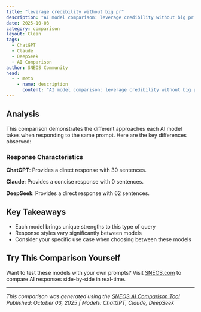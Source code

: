 ```yaml
---
title: "leverage credibility without big pr"
description: "AI model comparison: leverage credibility without big pr..."
date: 2025-10-03
category: comparison
layout: Clean
tags:
  - ChatGPT
  - Claude
  - DeepSeek
  - AI Comparison
author: SNEOS Community
head:
  - - meta
    - name: description
      content: "AI model comparison: leverage credibility without big pr..."
---
```


<ChatComparison
  title="leverage credibility without big pr"
  prompt="leverage credibility without big pr"
  :responses='{
    "ChatGPT": "Leveraging credibility without big PR efforts is definitely possible by focusing on authentic, grassroots, and value-driven strategies. Here are some effective ways to build and leverage credibility without large-scale public relations campaigns:\n\n1. **Deliver Exceptional Quality and Value**  \n   Ensure your product or service consistently exceeds customer expectations. Word-of-mouth from satisfied customers is one of the most powerful credibility boosters.\n\n2. **Build Strong Testimonials and Reviews**  \n   Encourage happy customers to leave honest reviews and testimonials on your website, social media, and third-party platforms. Real user feedback builds trust.\n\n3. **Showcase Case Studies and Success Stories**  \n   Share detailed case studies that highlight how you\u2019ve solved problems for clients. This provides tangible proof of your expertise and impact.\n\n4. **Leverage Social Proof**  \n   Highlight customer counts, usage milestones, or follower numbers if impressive. Mention well-known clients or partners if possible (with permission).\n\n5. **Create Thought Leadership Content**  \n   Publish well-researched blog posts, whitepapers, videos, or podcasts that demonstrate your knowledge in the field. Share insights that benefit your audience without overt selling.\n\n6. **Engage on Social Media Authentically**  \n   Build genuine relationships by responding promptly and thoughtfully to comments, questions, and feedback in your community.\n\n7. **Network and Collaborate**  \n   Partner with influencers, micro-influencers, or respected individuals in your industry for joint projects or endorsements. Smaller collaborations can have big credibility impact.\n\n8. **Offer Free Value**  \n   Provide free resources such as guides, webinars, templates, or tools. Giving away useful content builds goodwill and positions you as an expert.\n\n9. **Maintain Transparency and Honesty**  \n   Be open about your processes, limitations, and updates. Transparency fosters trust and long-term credibility.\n\n10. **Participate in Industry Forums and Communities**  \n    Offer helpful advice and support in relevant online communities or professional groups without overtly promoting yourself.\n\nWould you like strategies tailored to a specific industry or type of business?",
    "Claude": "API Error: 529",
    "DeepSeek": "Of course. This is a classic challenge, and it\u0027s where smart strategy and authenticity truly shine. You don\u0027t need a big brand name; you need to **act like one.**\n\nThe core principle is to **borrow, build, and demonstrate credibility** rather than just claiming it.\n\nHere\u2019s a breakdown of how to do it, structured from easiest to most impactful.\n\n---\n\n### 1. Borrow Credibility (The \u0022As Seen In\u0022 Hack)\n\nAssociate yourself with established, credible entities.\n\n*   **Testimonials \u0026 Case Studies:** This is your #1 weapon. A powerful, specific quote from a real person is more believable than any corporate slogan.\n    *   **How:** After a successful project, ask for a testimonial. Offer to write a draft for them to edit. Turn a bigger project into a 3-paragraph case study (\u0022The Challenge,\u0022 \u0022The Solution,\u0022 \u0022The Result\u0022).\n*   **Strategic Partnerships:** Team up with others who have their own small but dedicated audience.\n    *   **How:** Co-host a webinar, write a guest blog post for each other\u0027s sites, or collaborate on a small project. Their endorsement to their audience lends you immediate credibility.\n*   **Media \u0026 Publications:** Get featured in industry blogs, local newspapers, or niche podcasts.\n    *   **How:** Don\u0027t wait to be discovered. Pitch a story. Offer yourself as an expert source on a specific topic. A line like \u0022As featured in [Podcast Name]\u0022 on your website works wonders.\n*   **Credible Tools \u0026 Certifications:** Use and mention the professional tools of your trade.\n    *   **How:** \u0022Built using industry-standard Figma,\u0022 \u0022Analyzed with Google Data Studio,\u0022 \u0022Certified in Google Analytics.\u0022 This signals you\u0027re professional and up-to-date.\n\n---\n\n### 2. Build Credibility (Become the Go-To Expert)\n\nPosition yourself as an authority by sharing your knowledge generously.\n\n*   **Create \u0022Signature Content\u0022:** Develop one incredibly valuable piece of content that solves a common problem for your ideal client.\n    *   **How:** A definitive guide, a free template, a checklist, or a short video tutorial. This becomes your credibility business card.\n*   **Specialize, Don\u0027t Generalize:** It\u0027s easier to be seen as the best \u0022UX designer for SaaS onboarding\u0022 than the best \u0022designer\u0022 in the world.\n    *   **How:** Pick a niche. You will face less competition and can build deeper, more relevant credibility faster.\n*   **Teach What You Know:** Sharing knowledge is the ultimate proof of competence.\n    *   **How:** Post short \u0022how-to\u0022 tips on LinkedIn or Twitter. Host a free workshop for a small group. Answer questions thoughtfully in online forums like Reddit or Quora.\n\n---\n\n### 3. Demonstrate Credibility (Show, Don\u0027t Tell)\n\nLet your work and professionalism speak for itself.\n\n*   **A Polished, Professional Presence:** Your website, portfolio, and communication are your storefront.\n    *   **How:** A clean, easy-to-navigate website. Error-free writing. Prompt and professional emails. This signals you are serious and competent.\n*   **Transparent Process:** Show people *how* you work. A clear, structured process makes you look like you know what you\u0027re doing.\n    *   **How:** On your website, have a page that outlines your steps: \u0022Discovery \u2192 Strategy \u2192 Execution \u2192 Delivery.\u0022 This builds confidence and manages expectations.\n*   **Social Proof in Real-Time:**\n    *   **How:** When appropriate (and with permission), share positive client interactions or project milestones on social media. A \u0022Thank you for the great feedback!\u0022 post with a snippet of a nice email can be very effective.\n*   **Speak with Confidence (and Humility):** Use language that reflects expertise without arrogance.\n    *   **Instead of:** \u0022I make great logos.\u0022\n    *   **Try:** \u0022I help B2B companies build trust and attract their ideal customers through strategic brand identity design.\u0022\n\n---\n\n### Quick Action Plan: Start Today\n\n1.  **Identify Your Niche:** Get specific about who you serve.\n2.  **Gather 3 Testimonials:** Reach out to past happy clients.\n3.  **Create 1 Piece of Signature Content:** A guide, template, or case study.\n4.  **Update Your \u0022Home\u0022:** Make sure your LinkedIn profile or website clearly states your niche and features your testimonials and signature content.\n\n**The Bottom Line:** Credibility for a small player isn\u0027t about a famous name; it\u0027s about a **consistent track record of value, clarity, and professionalism.** By borrowing, building, and demonstrating, you create a perception of authority that is often more powerful and personal than that of a large, impersonal brand."
  }'
  published-date="20:42"
/>

## Analysis

This comparison demonstrates the different approaches each AI model takes when responding to the same prompt. Here are the key differences observed:

### Response Characteristics

**ChatGPT**: Provides a direct response with 30 sentences. 

**Claude**: Provides a concise response with 0 sentences. 

**DeepSeek**: Provides a direct response with 62 sentences. 

## Key Takeaways

- Each model brings unique strengths to this type of query
- Response styles vary significantly between models
- Consider your specific use case when choosing between these models

## Try This Comparison Yourself

Want to test these models with your own prompts? Visit [SNEOS.com](https://sneos.com) to compare AI responses side-by-side in real-time.

---

*This comparison was generated using the [SNEOS AI Comparison Tool](https://sneos.com)*
*Published: October 03, 2025 | Models: ChatGPT, Claude, DeepSeek*
